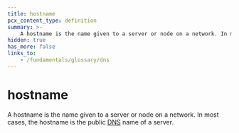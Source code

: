 ```yaml
---
title: hostname
pcx_content_type: definition
summary: >-
    A hostname is the name given to a server or node on a network. In most cases, the hostname is the public [DNS](/fundamentals/glossary/#dns) name of a server.
hidden: true
has_more: false
links_to:
    - /fundamentals/glossary/dns
---
```


# hostname

A hostname is the name given to a server or node on a network. In most cases, the hostname is the public [DNS](/fundamentals/glossary/dns) name of a server.
